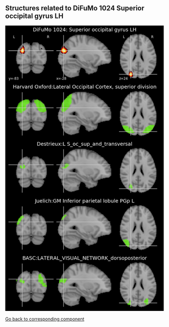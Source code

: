 


## Structures related to DiFuMo 1024 Superior occipital gyrus LH

![338](338.jpg "Structures related to DiFuMo 1024 Superior occipital gyrus LH")

[Go back to corresponding component](https://parietal-inria.github.io/DiFuMo/1024/html/338.html)